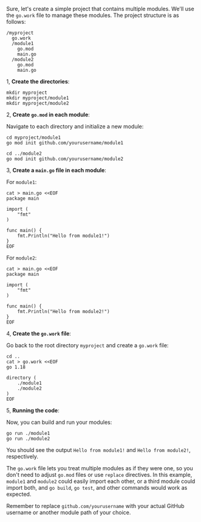 Sure, let's create a simple project that contains multiple modules. We'll use the `go.work` file to manage these modules. The project structure is as follows:

```shell
/myproject
  go.work
  /module1
    go.mod
    main.go
  /module2
    go.mod
    main.go
```

 1, **Create the directories**:

```shell
mkdir myproject
mkdir myproject/module1
mkdir myproject/module2
```

 2, **Create `go.mod` in each module**:

Navigate to each directory and initialize a new module:

```shell
cd myproject/module1
go mod init github.com/yourusername/module1

cd ../module2
go mod init github.com/yourusername/module2
```

 3, **Create a `main.go` file in each module**:

For `module1`:

```shell
cat > main.go <<EOF
package main

import (
    "fmt"
)

func main() {
    fmt.Println("Hello from module1!")
}
EOF
```

For `module2`:

```shell
cat > main.go <<EOF
package main

import (
    "fmt"
)

func main() {
    fmt.Println("Hello from module2!")
}
EOF
```

 4, **Create the `go.work` file**:

Go back to the root directory `myproject` and create a `go.work` file:

```shell
cd ..
cat > go.work <<EOF
go 1.18

directory (
    ./module1
    ./module2
)
EOF
```

 5, **Running the code**:

Now, you can build and run your modules:

```shell
go run ./module1
go run ./module2
```

You should see the output `Hello from module1!` and `Hello from module2!`, respectively.

The `go.work` file lets you treat multiple modules as if they were one, so you don't need to adjust `go.mod` files or use `replace` directives. In this example, `module1` and `module2` could easily import each other, or a third module could import both, and `go build`, `go test`, and other commands would work as expected.

Remember to replace `github.com/yourusername` with your actual GitHub username or another module path of your choice.